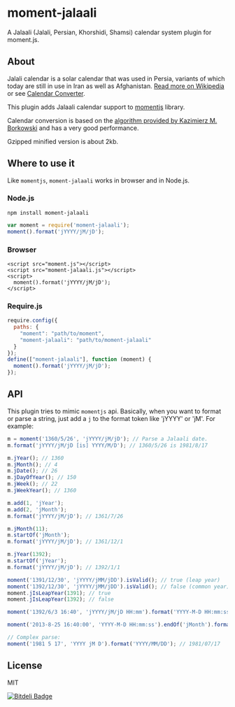 moment-jalaali
==============

A Jalaali (Jalali, Persian, Khorshidi, Shamsi) calendar system plugin for moment.js.

About
-----

Jalali calendar is a solar calendar that was used in Persia, variants of which today are still in use in Iran as well as Afghanistan. [Read more on Wikipedia](http://en.wikipedia.org/wiki/Jalali_calendar) or see [Calendar Converter](http://www.fourmilab.ch/documents/calendar/).

This plugin adds Jalaali calendar support to [momentjs](http://momentjs.com) library.

Calendar conversion is based on the [algorithm provided by Kazimierz M. Borkowski](http://www.astro.uni.torun.pl/~kb/Papers/EMP/PersianC-EMP.htm) and has a very good performance.

Gzipped minified version is about 2kb.

Where to use it
---------------

Like `momentjs`, `moment-jalaali` works in browser and in Node.js.

### Node.js

```shell
npm install moment-jalaali
```


```js
var moment = require('moment-jalaali');
moment().format('jYYYY/jM/jD');
```

### Browser

    <script src="moment.js"></script>
    <script src="moment-jalaali.js"></script>
    <script>
      moment().format('jYYYY/jM/jD');
    </script>

### Require.js

```js
require.config({
  paths: {
    "moment": "path/to/moment",
    "moment-jalaali": "path/to/moment-jalaali"
  }
});
define(["moment-jalaali"], function (moment) {
  moment().format('jYYYY/jM/jD');
});
```

API
---

This plugin tries to mimic `momentjs` api. Basically, when you want to format or parse a string, just add a `j` to the format token like 'jYYYY' or 'jM'. For example:

```js
m = moment('1360/5/26', 'jYYYY/jM/jD'); // Parse a Jalaali date.
m.format('jYYYY/jM/jD [is] YYYY/M/D'); // 1360/5/26 is 1981/8/17

m.jYear(); // 1360
m.jMonth(); // 4
m.jDate(); // 26
m.jDayOfYear(); // 150
m.jWeek(); // 22
m.jWeekYear(); // 1360

m.add(1, 'jYear');
m.add(2, 'jMonth');
m.format('jYYYY/jM/jD'); // 1361/7/26

m.jMonth(11);
m.startOf('jMonth');
m.format('jYYYY/jM/jD'); // 1361/12/1

m.jYear(1392);
m.startOf('jYear');
m.format('jYYYY/jM/jD'); // 1392/1/1

moment('1391/12/30', 'jYYYY/jMM/jDD').isValid(); // true (leap year)
moment('1392/12/30', 'jYYYY/jMM/jDD').isValid(); // false (common year)
moment.jIsLeapYear(1391); // true
moment.jIsLeapYear(1392); // false

moment('1392/6/3 16:40', 'jYYYY/jM/jD HH:mm').format('YYYY-M-D HH:mm:ss'); // 2013-8-25 16:40:00

moment('2013-8-25 16:40:00', 'YYYY-M-D HH:mm:ss').endOf('jMonth').format('jYYYY/jM/jD HH:mm:ss'); // 1392/6/31 23:59:59

// Complex parse:
moment('1981 5 17', 'YYYY jM D').format('YYYY/MM/DD'); // 1981/07/17
```

License
-------

MIT


[![Bitdeli Badge](https://d2weczhvl823v0.cloudfront.net/behrang/moment-jalaali/trend.png)](https://bitdeli.com/free "Bitdeli Badge")

